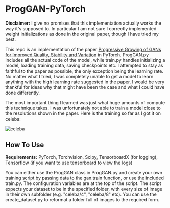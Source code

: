 # ProgGAN-PyTorch
**Disclaimer:** I give no promises that this implementation actually works the way it's supposed to. In particular I am not sure I correctly implemented weight initializations as done in the original paper, though I have tried my best.

This repo is an implementation of the paper [Progressive Growing of GANs for Improved Quality, Stability and Variation](https://arxiv.org/abs/1710.10196) in PyTorch. ProgGAN.py includes all the actual code of the model, while train.py handles initializing a model, loading training data, saving checkpoints etc. I attempted to stay as faithful to the paper as possible, the only exception being the learning rate. No matter what I tried, I was completely unable to get a model to learn anything with the high learning rate suggested in the paper. I would be very thankful for ideas why that might have been the case and what I could have done differently.

The most important thing I learned was just what huge amounts of compute this technique takes. I was unfortunately not able to train a model close to the resolutions shown in the paper. Here is the training so far as I got it on celeba:

![celeba](https://github.com/ConnorJL/ProgGAN-PyTorch/blob/master/out2.gif?raw=true)

## How To Use

**Requirements:** PyTorch, Torchvision, Scipy, TensorboardX (for logging), Tensorflow (if you want to use tensorboard to view the logs)

You can either use the ProgGAN class in ProgGAN.py and create your own training script by passing data to the gan.train function, or use the included train.py. The configuration variables are at the top of the script. The script expects your dataset to be in the specified folder, with every size of image in their own subfolder (e.g. "celeba/4", "celeba/8" etc). You can use the create_dataset.py to reformat a folder full of images to the required form.